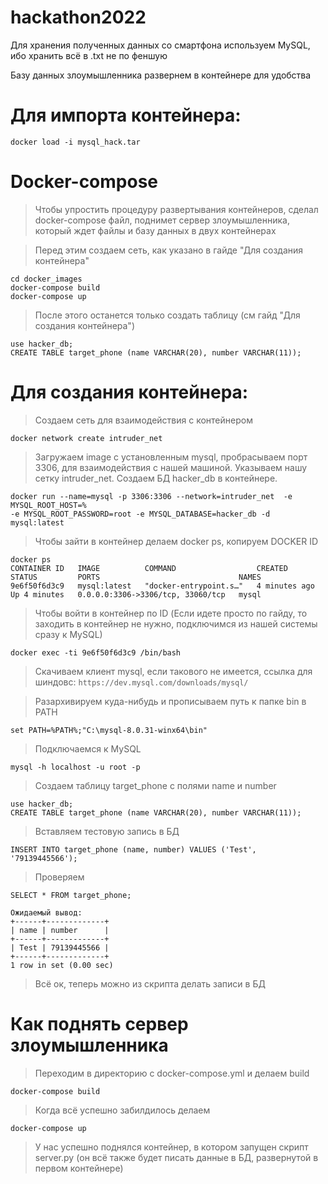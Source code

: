 # hackathon2022

Для хранения полученных данных со смартфона используем MySQL, ибо хранить всё в .txt не по феншую

Базу данных злоумышленника развернем в контейнере для удобства

**Для импорта контейнера:**
=
```
docker load -i mysql_hack.tar
```
**Docker-compose**
=
> Чтобы упростить процедуру развертывания контейнеров, сделал docker-compose файл, поднимет сервер злоумышленника, который ждет файлы и базу данных в двух контейнерах

> Перед этим создаем сеть, как указано в гайде "Для создания контейнера"
```
cd docker_images
docker-compose build
docker-compose up
```

> После этого останется только создать таблицу (см гайд "Для создания контейнера")
```
use hacker_db;
CREATE TABLE target_phone (name VARCHAR(20), number VARCHAR(11));
```

**Для создания контейнера:**
=
> Создаем сеть для взаимодействия с контейнером
```
docker network create intruder_net
```
> Загружаем image с установленным mysql, пробрасываем порт 3306, для взаимодействия с нашей машиной.
> Указываем нашу сетку intruder_net.
> Создаем БД hacker_db в контейнере.
```
docker run --name=mysql -p 3306:3306 --network=intruder_net  -e MYSQL_ROOT_HOST=%
-e MYSQL_ROOT_PASSWORD=root -e MYSQL_DATABASE=hacker_db -d mysql:latest
```
> Чтобы зайти в контейнер делаем docker ps, копируем DOCKER ID
```
docker ps
CONTAINER ID   IMAGE          COMMAND                  CREATED         STATUS         PORTS                               NAMES
9e6f50f6d3c9   mysql:latest   "docker-entrypoint.s…"   4 minutes ago   Up 4 minutes   0.0.0.0:3306->3306/tcp, 33060/tcp   mysql
```
> Чтобы войти в контейнер по ID (Если идете просто по гайду, то заходить в контейнер не нужно, подключимся из нашей системы сразу к MySQL)
```
docker exec -ti 9e6f50f6d3c9 /bin/bash
```
> Скачиваем клиент mysql, если такового не имеется, ссылка для шиндовс:
`https://dev.mysql.com/downloads/mysql/`

>Разархивируем куда-нибудь и прописываем путь к папке bin в PATH
```
set PATH=%PATH%;"C:\mysql-8.0.31-winx64\bin"
```
>Подключаемся к MySQL
```
mysql -h localhost -u root -p
```
> Создаем таблицу target_phone с полями name и number
```
use hacker_db;
CREATE TABLE target_phone (name VARCHAR(20), number VARCHAR(11));
```
> Вставляем тестовую запись в БД
```
INSERT INTO target_phone (name, number) VALUES ('Test', '79139445566');
```
> Проверяем
```
SELECT * FROM target_phone;

Ожидаемый вывод:
+------+-------------+
| name | number      |
+------+-------------+
| Test | 79139445566 |
+------+-------------+
1 row in set (0.00 sec)
```
> Всё ок, теперь можно из скрипта делать записи в БД

**Как поднять сервер злоумышленника**
=
> Переходим в директорию с docker-compose.yml и делаем build
```
docker-compose build
```
> Когда всё успешно забилдилось  делаем
```
docker-compose up
```
> У нас успешно поднялся контейнер, в котором запущен скрипт server.py (он всё также будет писать данные в БД, развернутой в первом контейнере)